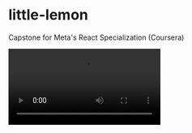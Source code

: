 # little-lemon
Capstone for Meta's React Specialization (Coursera)

![Demo](./Little-Lemon-Preview.mov)
